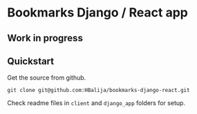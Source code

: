 # Bookmarks Django / React app

## Work in progress

## Quickstart

Get the source from github.

    git clone git@github.com:HBalija/bookmarks-django-react.git

Check readme files in `client` and `django_app` folders for setup.

